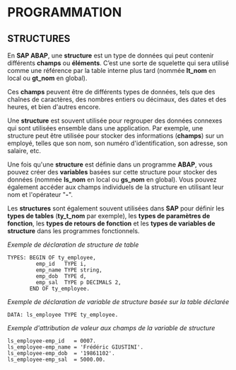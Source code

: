 # **PROGRAMMATION**

## **STRUCTURES**

En **SAP ABAP**, une **structure** est un type de données qui peut contenir différents **champs** ou **éléments**. C’est une sorte de squelette qui sera utilisé comme une référence par la table interne plus tard (nommée **lt_nom** en local ou **gt_nom** en global).

Ces **champs** peuvent être de différents types de données, tels que des chaînes de caractères, des nombres entiers ou décimaux, des dates et des heures, et bien d'autres encore.

Une **structure** est souvent utilisée pour regrouper des données connexes qui sont utilisées ensemble dans une application. Par exemple, une structure peut être utilisée pour stocker des informations (**champs**) sur un employé, telles que son nom, son numéro d'identification, son adresse, son salaire, etc.

Une fois qu'une **structure** est définie dans un programme **ABAP**, vous pouvez créer des **variables** basées sur cette structure pour stocker des données (nommée **ls_nom** en local ou **gs_nom** en global). Vous pouvez également accéder aux champs individuels de la structure en utilisant leur nom et l'opérateur "**-**".

Les **structures** sont également souvent utilisées dans **SAP** pour définir les **types de tables** (**ty_t_nom** par exemple), les **types de paramètres de fonction**, les **types de retours de fonction** et les **types de variables de structure** dans les programmes fonctionnels.

_Exemple de déclaration de structure de table_

```ABAP
TYPES: BEGIN OF ty_employee,
         emp_id   TYPE i,
         emp_name TYPE string,
         emp_dob  TYPE d,
         emp_sal  TYPE p DECIMALS 2,
       END OF ty_employee.
```

_Exemple de déclaration de variable de structure basée sur la table déclarée_

```ABAP
DATA: ls_employee TYPE ty_employee.
```

_Exemple d'attribution de valeur aux champs de la variable de structure_

```ABAP
ls_employee-emp_id   = 0007.
ls_employee-emp_name = 'Frédéric GIUSTINI'.
ls_employee-emp_dob  = '19861102'.
ls_employee-emp_sal  = 5000.00.
```
